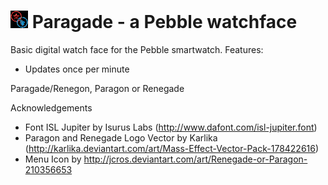 # ![](resources/images/icon~color.png) Paragade - a Pebble watchface

Basic digital watch face for the Pebble smartwatch. Features:
  * Updates once per minute

Paragade/Renegon, Paragon or Renegade

Acknowledgements

  * Font ISL Jupiter by Isurus Labs (http://www.dafont.com/isl-jupiter.font)
  * Paragon and Renegade Logo Vector by Karlika (http://karlika.deviantart.com/art/Mass-Effect-Vector-Pack-178422616)
  * Menu Icon by http://jcros.deviantart.com/art/Renegade-or-Paragon-210356653

